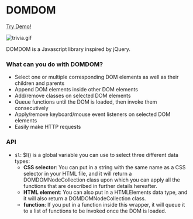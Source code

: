 # DOMDOM

[Try Demo!](https://apolloskim.github.io/DOMDOM/)

![trivia.gif](trivia.gif)

DOMDOM is a Javascript library inspired by jQuery.

### What can you do with DOMDOM?

* Select one or multiple corresponding DOM elements as well as their children and parents
* Append DOM elements inside other DOM elements
* Add/remove classes on selected DOM elements
* Queue functions until the DOM is loaded, then invoke them consecutively
* Apply/remove keyboard/mouse event listeners on selected DOM elements
* Easily make HTTP requests

### API

* `$l`: $l() is a global variable you can use to select three different data types:
  * **CSS selector**: You can put in a string with the same name as a CSS selector in your HTML file, and it will return a DOMDOMNodeCollection class upon which you can apply all the functions that are described in further details hereafter.
  * **HTML element**: You can also put in a HTMLElements data type, and it will also return a DOMDOMNodeCollection class.
  * **function**: If you put in a function inside this wrapper, it will queue it to a list of functions to be invoked once the DOM is loaded.

